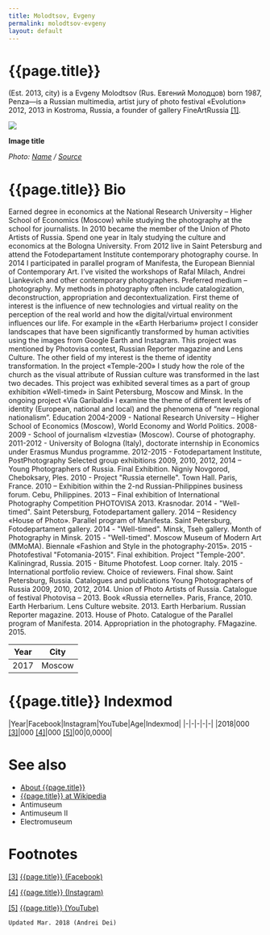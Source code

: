```yaml
---
title: Molodtsov, Evgeny
permalink: molodtsov-evgeny
layout: default
---
```


# {{page.title}}

(Est. 2013, city) is a Evgeny Molodtsov (Rus. Евгений Молодцов) born 1987, Penza—is a Russian multimedia, artist jury of photo festival «Evolution» 2012, 2013 in Kostroma, Russia, a founder of gallery FineArtRussia <span id="a1">[\[1\]](#f1)</span>.

![](/encyclopedia/images/{{page.permalink}}.jpg)

**Image title**

*Photo: [Name](index) / [Source](index)*

# {{page.title}} Bio

Earned degree in economics at the National Research University – Higher School of Economics (Moscow) while studying the photography at the school for journalists. In 2010 became the member of the Union of Photo Artists of Russia. Spend one year in Italy studying the culture and economics at the Bologna University. From 2012 live in Saint Petersburg and attend the Fotodepartament Institute contemporary photography course. In 2014 I participated in parallel program of Manifesta, the European Biennial of Contemporary Art. I’ve visited the workshops of Rafal Milach, Andrei Liankevich and other contemporary photographers.
Preferred medium – photography. My methods in photography often include catalogization, deconstruction, appropriation and decontextualization.
First theme of interest is the influence of new technologies and virtual reality on the perception of the real world and how the digital/virtual environment influences our life. For example in the «Earth Herbarium» project I consider landscapes that have been significantly transformed by human activities using the images from Google Earth and Instagram. This project was mentioned by Photovisa contest, Russian Reporter magazine and Lens Culture.
The other field of my interest is the theme of identity transformation. In the project «Temple-200» I study how the role of the church as the visual attribute of Russian culture was transformed in the last two decades. This project was exhibited several times as a part of group exhibition «Well-timed» in Saint Petersburg, Moscow and Minsk.
In the ongoing project «Via Garibaldi» I examine the theme of different levels of identity (European, national and local) and the phenomena of “new regional nationalism”.
Education
2004-2009 - National Research University – Higher School of Economics (Moscow), World Economy and World Politics.
2008-2009 - School of journalism «Izvestia» (Moscow). Course of photography.
2011-2012 - University of Bologna (Italy), doctorate internship in Economics under Erasmus Mundus programme.
2012-2015 - Fotodepartament Institute, PostPhotography
Selected group exhibitions
2009, 2010, 2012, 2014 – Young Photographers of Russia. Final Exhibition. Nigniy Novgorod, Cheboksary, Ples.
2010 - Project "Russia eternelle". Town Hall. Paris, France.
2010 – Exhibition within the 2-nd Russian-Philippines business forum. Cebu, Philippines.
2013 – Final exhibition of International Photography Competition PHOTOVISA 2013. Krasnodar.
2014 - "Well-timed". Saint Petersburg, Fotodepartament gallery.
2014 – Residency «House of Photo». Parallel program of Manifesta. Saint Petersburg, Fotodepartament gallery.
2014 - "Well-timed". Minsk, Tseh gallery. Month of Photography in Minsk.
2015 - "Well-timed". Moscow Museum of Modern Art (MMoMA). Biennale «Fashion and Style in the photography-2015».
2015 - Photofestival "Fotomania-2015". Final exhibition. Project "Temple-200". Kaliningrad, Russia.
2015 - Bitume Photofest. Loop corner. Italy.
2015 - International portfolio review. Choice of reviewers. Final show. Saint Petersburg, Russia.
Catalogues and publications
Young Photographers of Russia 2009, 2010, 2012, 2014. Union of Photo Artists of Russia.
Catalogue of festival Photovisa – 2013.
Book «Russia eternelle». Paris, France, 2010.
Earth Herbarium. Lens Culture website. 2013.
Earth Herbarium. Russian Reporter magazine. 2013.
House of Photo. Catalogue of the Parallel program of Manifesta. 2014.
Appropriation in the photography. FMagazine. 2015.

|Year|City|
|-|-|
|2017|Moscow|

# {{page.title}} Indexmod

|Year|Facebook|Instagram|YouTube|Age|Indexmod|
|-|-|-|-|-|
|2018|000 <span id="a3">[\[3\]](#f3)</span>|000 <span id="a4">[\[4\]](#f4)</span>|000 <span id="a5">[\[5\]](#f5)</span>|00|0,0000|


# See also

+ [About {{page.title}}](index)
+ [{{page.title}} at Wikipedia](index)
+ Antimuseum
+ Antimuseum II
+ Electromuseum

# Footnotes

[[3]](#a3) <span id="f3"></span> [{{page.title}} (Facebook)](index)

[[4]](#a4) <span id="f4"></span> [{{page.title}} (Instagram)](index)

[[5]](#a5) <span id="f5"></span> [{{page.title}} (YouTube)](index)

`Updated Mar. 2018 (Andrei Dei)`
